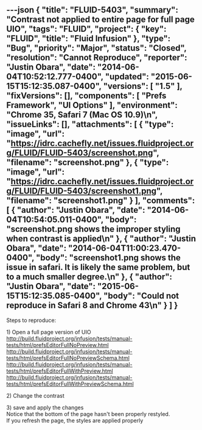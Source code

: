---json
{
  "title": "FLUID-5403",
  "summary": "Contrast not applied to entire page for full page UIO",
  "tags": "FLUID",
  "project": {
    "key": "FLUID",
    "title": "Fluid Infusion"
  },
  "type": "Bug",
  "priority": "Major",
  "status": "Closed",
  "resolution": "Cannot Reproduce",
  "reporter": "Justin Obara",
  "date": "2014-06-04T10:52:12.777-0400",
  "updated": "2015-06-15T15:12:35.087-0400",
  "versions": [
    "1.5"
  ],
  "fixVersions": [],
  "components": [
    "Prefs Framework",
    "UI Options"
  ],
  "environment": "Chrome 35, Safari 7 (Mac OS 10.9)\n",
  "issueLinks": [],
  "attachments": [
    {
      "type": "image",
      "url": "https://idrc.cachefly.net/issues.fluidproject.org/FLUID/FLUID-5403/screenshot.png",
      "filename": "screenshot.png"
    },
    {
      "type": "image",
      "url": "https://idrc.cachefly.net/issues.fluidproject.org/FLUID/FLUID-5403/screenshot1.png",
      "filename": "screenshot1.png"
    }
  ],
  "comments": [
    {
      "author": "Justin Obara",
      "date": "2014-06-04T10:54:05.011-0400",
      "body": "screenshot.png shows the improper styling when contrast is applied\n"
    },
    {
      "author": "Justin Obara",
      "date": "2014-06-04T11:00:23.470-0400",
      "body": "screenshot1.png shows the issue in safari. It is likely the same problem, but to a much smaller degree.\n"
    },
    {
      "author": "Justin Obara",
      "date": "2015-06-15T15:12:35.085-0400",
      "body": "Could not reproduce in Safari 8 and Chrome 43\n"
    }
  ]
}
---
Steps to reproduce:

1\) Open a full page version of UIO\
<http://build.fluidproject.org/infusion/tests/manual-tests/html/prefsEditorFullNoPreview.html> \
<http://build.fluidproject.org/infusion/tests/manual-tests/html/prefsEditorFullNoPreviewSchema.html> \
<http://build.fluidproject.org/infusion/tests/manual-tests/html/prefsEditorFullWithPreview.html> \
<http://build.fluidproject.org/infusion/tests/manual-tests/html/prefsEditorFullWithPreviewSchema.html>&#x20;

2\) Change the contrast

3\) save and apply the changes\
Notice that the bottom of the page hasn't been properly restyled.\
If you refresh the page, the styles are applied properly

        
